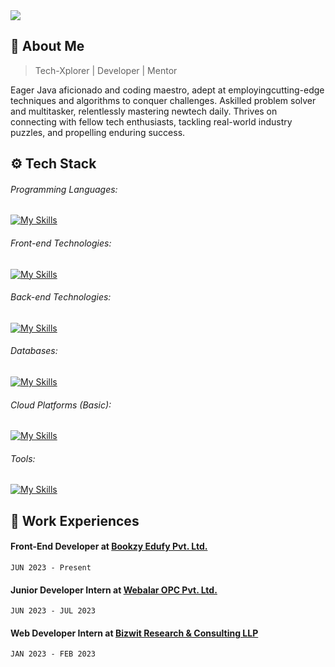 <img src="https://komarev.com/ghpvc/?username=Atharv-110&label=Profile+Views&color=2f81f7&style=for-the-badge" />

## 👤 About Me
> Tech-Xplorer | Developer | Mentor

Eager Java aficionado and coding maestro, adept at employingcutting-edge techniques and algorithms to conquer challenges. Askilled problem solver and multitasker, relentlessly mastering newtech daily. Thrives on connecting with fellow tech enthusiasts, tackling real-world industry puzzles, and propelling enduring success.

## ⚙️ Tech Stack
###### Programming Languages:
[![My Skills](https://skills.thijs.gg/icons?i=java,python,cpp,c,js,ts&theme=light)](https://skills.thijs.gg)
###### Front-end Technologies:
[![My Skills](https://skills.thijs.gg/icons?i=nextjs,react,vue,html,css,tailwind,materialui,bootstrap&theme=light)](https://skills.thijs.gg)
###### Back-end Technologies:
[![My Skills](https://skills.thijs.gg/icons?i=nodejs,firebase,express&theme=light)](https://skills.thijs.gg)
###### Databases:
[![My Skills](https://skills.thijs.gg/icons?i=mysql,mongodb&theme=light)](https://skills.thijs.gg)
###### Cloud Platforms (Basic):
[![My Skills](https://skills.thijs.gg/icons?i=aws,gcp&theme=light)](https://skills.thijs.gg)
###### Tools:
[![My Skills](https://skills.thijs.gg/icons?i=powershell,vscode,idea,replit,vite,git,github,postman,netlify,vercel,figma&theme=light)](https://skills.thijs.gg)

## 🏢 Work Experiences
#### Front-End Developer at [**Bookzy Edufy Pvt. Ltd.**](https://bookzy.in/)
```JUN 2023 - Present```

#### Junior Developer Intern at [**Webalar OPC Pvt. Ltd.**](https://webalar.in/)
```JUN 2023 - JUL 2023```

#### Web Developer Intern at [**Bizwit Research & Consulting LLP**](https://www.bizwitresearch.com/)
```JAN 2023 - FEB 2023```

